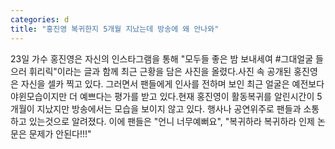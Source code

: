 ```yaml
---
categories: d
title: "홍진영 복귀한지 5개월 지났는데 방송에 왜 안나와"
---
```

23일 가수 홍진영은 자신의 인스타그램을 통해 "모두들 좋은 밤 보내세여 #그대얼굴 들으러 휘리릭"이라는 글과 함께 최근 근황을 담은 사진을 올렸다.사진 속 공개된 홍진영은 자신을 셀카 찍고 있다. 그러면서 팬들에게 인사를 전하며 보인 최근 얼굴은 예전보다 야윈모습이지만 더 예쁘다는 평가를 받고 있다.현재 홍진영이 활동복귀를 알린시간이 5개월이 지났지만 방송에서는 모습을 보이지 않고 있다. 행사나 공연위주로 팬들과 소통하고 있는것으로 알려졌다. 이에 팬들은 "언니 너무예뻐요", "복귀하라 복귀하라 인제 논문은 문제가 안된다!!!"